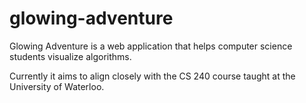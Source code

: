 glowing-adventure
=================

Glowing Adventure is a web application that helps computer science students visualize algorithms.

Currently it aims to align closely with the CS 240 course taught at the University of Waterloo.
